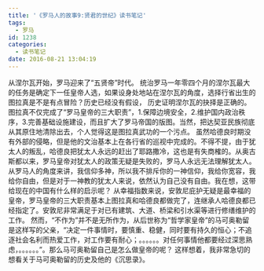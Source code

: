 ```yaml
---
title: '《罗马人的故事9:贤君的世纪》读书笔记'
tags:
  - 罗马
id: 1238
categories:
  - 读书笔记
date: 2016-08-21 13:04:19
---
```


从涅尔瓦开始，罗马迎来了“五贤帝”时代。
统治罗马一年零四个月的涅尔瓦最大的任务是确定下一任皇帝人选，如果设身处地站在涅尔瓦的角度，选择行省出生的图拉真是不是有点冒险？历史已经没有假设， 历史证明涅尔瓦的抉择是正确的。
图拉真不仅完成了“罗马皇帝的三大职责”，1.保障边境安全，2.维护国内政治秩序，3.完善基础设施建设，而且扩大了罗马帝国的版图。当然，把达契亚民族彻底从其原住地清除出去，个人觉得这是图拉真武功的一个污点。
虽然哈德良时期没有外部的侵略，但是他的文治基本上在各行省的巡视中完成的。不得不提，由于犹太人的叛乱，哈德良把犹太人永远的赶出了耶路撒冷，这也是有失商榷的。从奥古斯都以来，罗马皇帝对犹太人的政策无疑是失败的，罗马人永远无法理解犹太人。从罗马人的角度来讲，我信仰多神，所以我不排斥你的一神信仰，我给你宽容，我给你自由，但是对于一神教的犹太人来说，依然认为自己没有自由。我在想，这带给现在的中国有什么样的启示呢？
从幸福指数来说，安敦尼庇护无疑是最幸福的皇帝，罗马皇帝的三大职责基本上图拉真和哈德良都做完了，连继承人哈德良都已经指定了。安敦尼非常满足于对已有建筑、大道、桥梁和引水渠等进行修缮维护的工作。 然而，“不作为”并不是无所作为，从后世称为“哲学家皇帝”的马可奥勒留是这样写的父亲，“决定一件事情时，要慎重、稳健，同时要有持久的恒心；不追逐社会名利而热爱工作，对工作要有耐心；。。。。。。对任何事情他都要经过深思熟虑，。。。。。。”。那么马可奥勒留自己是怎么做皇帝的呢？
这样想着，我非常急切的想看关于马可奥勒留的历史及他的《沉思录》。